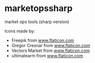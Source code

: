 # marketopssharp
market ops tools (sharp version)


Icons made by:
- Freepik from www.flaticon.com
- Gregor Cresnar from www.flaticon.com
- Vectors Market from www.flaticon.com
- ultimatearm from www.flaticon.com

